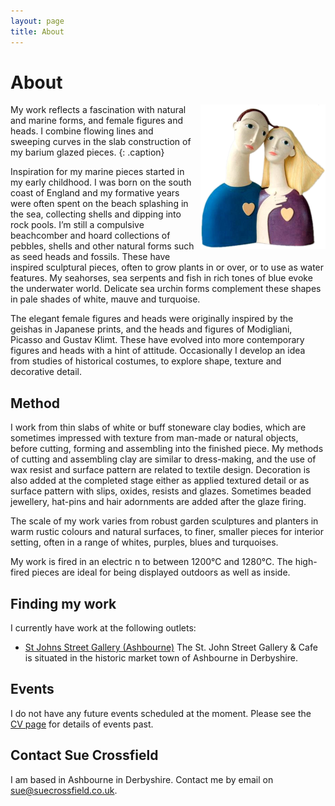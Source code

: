 ```yaml
---
layout: page
title: About
---
```


# About

<img src="images/lovers.png"
  style="float: right; margin: 0 0 10px 10px;" alt="Photo of The Lovers, a ceramic sculpture" title="Photo of The Lovers, a ceramic sculpture" height="231" width="200"/>

My work reflects a fascination with natural and marine forms, and female figures and heads. I combine flowing lines and sweeping curves in the slab construction of my barium glazed pieces.
{: .caption}

Inspiration for my marine pieces started in my early childhood. I was born on the south coast of England and my formative years were often spent on the beach splashing in the sea, collecting shells and dipping into rock pools. I&rsquo;m still a compulsive beachcomber and hoard collections of pebbles, shells and other natural forms such as seed heads and fossils. These have inspired sculptural pieces, often to grow plants in or over, or to use as water features. My seahorses, sea serpents and fish in rich tones of blue evoke the underwater world. Delicate sea urchin forms complement these shapes in pale shades of white, mauve and turquoise.

The elegant female figures and heads were originally inspired by the geishas in Japanese prints, and the heads and figures of Modigliani, Picasso and Gustav Klimt. These have evolved into more contemporary figures and heads with a hint of attitude. Occasionally I develop an idea from studies of historical costumes, to explore shape, texture and decorative detail.

## Method

I work from thin slabs of white or buff stoneware clay bodies, which are sometimes impressed with texture from man-made or natural objects, before cutting, forming and assembling into the finished piece. My methods of cutting and assembling clay are similar to dress-making, and the use of wax resist and surface pattern are related to textile design. Decoration is also added at the completed stage either as applied textured detail or as surface pattern with slips, oxides, resists and glazes. Sometimes beaded jewellery, hat-pins and hair adornments are added after the glaze firing.

The scale of my work varies from robust garden sculptures and planters in warm rustic colours and natural surfaces, to finer, smaller pieces for interior setting, often in a range of whites, purples, blues and turquoises.

My work is fired in an electric n to between 1200℃ and 1280℃. The high-fired pieces are ideal for being displayed outdoors as well as inside.

## Finding my work

I currently have work at the following outlets:

* [St Johns Street Gallery (Ashbourne)](https://stjohngalleryandcafe.co.uk/)
  The St. John Street Gallery & Cafe is situated in the historic market town of Ashbourne in Derbyshire.

## Events

I do not have any future events scheduled at the moment. Please see the <a href="cv.html">CV page</a> for details of events past.

## Contact Sue Crossfield

I am based in Ashbourne in Derbyshire. Contact me by email on <a href="mailto:sue@suecrossfield.co.uk" title="Click here to email" class="email" style="background-image: url({{ site.github.url }}/images/email.png); background-repeat:no-repeat; background-position: 11.5em -0.2em; padding-right: 2em;">sue@suecrossfield.co.uk</a>.